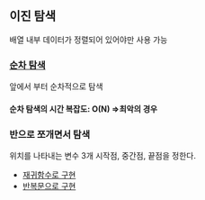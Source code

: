 ## 이진 탐색
배열 내부 데이터가 정렬되어 있어야만 사용 가능

### [순차 탐색](./Sequqential_Search.py)
앞에서 부터 순차적으로 탐색<br>

#### 순차 탐색의 시간 복잡도: O(N) =>최악의 경우


### 반으로 쪼개면서 탐색
위치를 나타내는 변수 3개 시작점, 중간점, 끝점을 정한다.

* [재귀함수로 구현](./bn_recursion.py)<br>
* [반복문으로 구현](./bn_loop.py)

